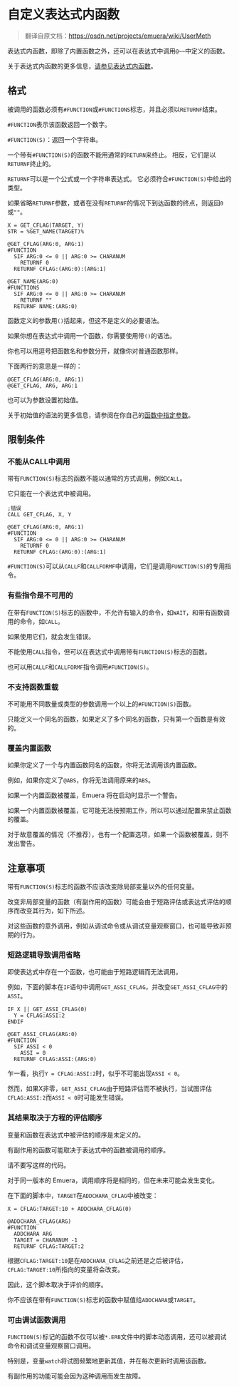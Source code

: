 # 自定义表达式内函数

> 翻译自原文档：https://osdn.net/projects/emuera/wiki/UserMeth

表达式内函数，即除了内置函数之外，还可以在表达式中调用`@~~`中定义的函数。

关于表达式内函数的更多信息，[请参见表达式内函数]()。

## 格式

被调用的函数必须有`#FUNCTION`或`#FUNCTIONS`标志，并且必须以`RETURNF`结束。

`#FUNCTION`表示该函数返回一个数字。

`#FUNCTION(S)`：返回一个字符串。

一个带有`#FUNCTION(S)`的函数不能用通常的`RETURN`来终止。 相反，它们是以`RETURNF`终止的。

`RETURNF`可以是一个公式或一个字符串表达式。 它必须符合`#FUNCTION(S)`中给出的类型。

如果省略`RETURNF`参数，或者在没有`RETURNF`的情况下到达函数的终点，则返回`0`或`""`。

```
X = GET_CFLAG(TARGET, Y)
STR = %GET_NAME(TARGET)%

@GET_CFLAG(ARG:0, ARG:1)
#FUNCTION
  SIF ARG:0 <= 0 || ARG:0 >= CHARANUM
    RETURNF 0
  RETURNF CFLAG:(ARG:0):(ARG:1)

@GET_NAME(ARG:0)
#FUNCTIONS
  SIF ARG:0 <= 0 || ARG:0 >= CHARANUM
    RETURNF ""
  RETURNF NAME:(ARG:0)
```

函数定义的参数用`()`括起来，但这不是定义的必要语法。

如果你想在表达式中调用一个函数，你需要使用带`()`的语法。

你也可以用逗号把函数名和参数分开，就像你对普通函数那样。

下面两行的意思是一样的：

```
@GET_CFLAG(ARG:0, ARG:1)
@GET_CFLAG, ARG, ARG:1
```

也可以为参数设置初始值。

关于初始值的语法的更多信息，请参阅在你自己的[函数中指定参数]()。

## 限制条件

### 不能从CALL中调用

带有`FUNCTION(S)`标志的函数不能以通常的方式调用，例如`CALL`。

它只能在一个表达式中被调用。

```
;错误
CALL GET_CFLAG, X, Y

@GET_CFLAG(ARG:0, ARG:1)
#FUNCTION
  SIF ARG:0 <= 0 || ARG:0 >= CHARANUM
    RETURNF 0
  RETURNF CFLAG:(ARG:0):(ARG:1)
```

`#FUNCTION(S)`可以从`CALLF`和`CALLFORMF`中调用，它们是调用`FUNCTION(S)`的专用指令。

### 有些指令是不可用的

在带有`FUNCTION(S)`标志的函数中，不允许有输入的命令，如`WAIT`，和带有函数调用的命令，如`CALL`。

如果使用它们，就会发生错误。

不能使用`CALL`指令，但可以在表达式中调用带有`FUNCTION(S)`标志的函数。

也可以用`CALLF`和`CALLFORMF`指令调用`#FUNCTION(S)`。

### 不支持函数重载

不可能用不同数量或类型的参数调用一个以上的`#FUNCTION(S)`函数。

只能定义一个同名的函数，如果定义了多个同名的函数，只有第一个函数是有效的。

### 覆盖内置函数

如果你定义了一个与内置函数同名的函数，你将无法调用该内置函数。

例如，如果你定义了`@ABS`，你将无法调用原来的`ABS`。

如果一个内置函数被覆盖，Emuera 将在启动时显示一个警告。

如果一个内置函数被覆盖，它可能无法按预期工作，所以可以通过配置来禁止函数的覆盖。

对于故意覆盖的情况（不推荐），也有一个配置选项，如果一个函数被覆盖，则不发出警告。

## 注意事项

带有`FUNCTION(S)`标志的函数不应该改变除局部变量以外的任何变量。

改变非局部变量的函数（有副作用的函数）可能会由于短路评估或表达式评估的顺序而改变其行为，如下所述。

对这些函数的意外调用，例如从调试命令或从调试变量观察窗口，也可能导致非预期的行为。

### 短路逻辑导致调用省略

即使表达式中存在一个函数，也可能由于短路逻辑而无法调用。

例如，下面的脚本在`IF`语句中调用`GET_ASSI_CFLAG`，并改变`GET_ASSI_CFLAG`中的`ASSI`。

```
IF X || GET_ASSI_CFLAG(0)
  Y = CFLAG:ASSI:2
ENDIF

@GET_ASSI_CFLAG(ARG:0)
#FUNCTION
  SIF ASSI < 0
    ASSI = 0
  RETURNF CFLAG:ASSI:(ARG:0)
```

乍一看，执行`Y = CFLAG:ASSI:2`时，似乎不可能出现`ASSI < 0`。

然而，如果X非零，`GET_ASSI_CFLAG`由于短路评估而不被执行，当试图评估`CFLAG:ASSI:2`而`ASSI < 0`时可能发生错误。

### 其结果取决于方程的评估顺序

变量和函数在表达式中被评估的顺序是未定义的。

有副作用的函数可能取决于表达式中的函数被调用的顺序。

请不要写这样的代码。

对于同一版本的 Emuera，调用顺序将是相同的，但在未来可能会发生变化。

在下面的脚本中，`TARGET`在`ADDCHARA_CFLAG`中被改变：

```
X = CFLAG:TARGET:10 + ADDCHARA_CFLAG(0)

@ADDCHARA_CFLAG(ARG)
#FUNCTION
  ADDCHARA ARG
  TARGET = CHARANUM -1
  RETURNF CFLAG:TARGET:2
```

根据`CFLAG:TARGET:10`是在`ADDCHARA_CFLAG`之前还是之后被评估，`CFLAG:TARGET:10`所指向的变量将会改变。

因此，这个脚本取决于评价的顺序。

你不应该在带有`FUNCTION(S)`标志的函数中赋值给`ADDCHARA`或`TARGET`。

### 可由调试函数调用

`FUNCTION(S)`标记的函数不仅可以被`*.ERB`文件中的脚本动态调用，还可以被调试命令和调试变量观察窗口调用。

特别是，变量`watch`将试图频繁地更新其值，并在每次更新时调用该函数。

有副作用的功能可能会因为这种调用而发生故障。
